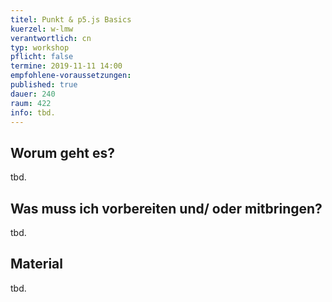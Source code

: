 ```yaml
---
titel: Punkt & p5.js Basics
kuerzel: w-lmw
verantwortlich: cn
typ: workshop
pflicht: false
termine: 2019-11-11 14:00
empfohlene-voraussetzungen:
published: true
dauer: 240
raum: 422
info: tbd.
---
```


## Worum geht es?
tbd.

## Was muss ich vorbereiten und/ oder mitbringen?
tbd.

## Material
tbd.